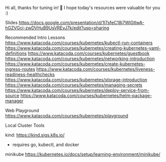 Hi all, thanks for tuning in! 👋
I hope today's resources were valuable for you :)

Slides
https://docs.google.com/presentation/d/1I7sfeC18j7WIGtlwA-hGZVGcj-zwDVHuB9UsVREvJ7k/edit?usp=sharing

Recommended Intro Lessons
https://www.katacoda.com/courses/kubernetes/kubectl-run-containers
https://www.katacoda.com/courses/kubernetes/creating-kubernetes-yaml-definitions
https://www.katacoda.com/courses/kubernetes/guestbook
https://www.katacoda.com/courses/kubernetes/networking-introduction
https://www.katacoda.com/courses/kubernetes/create-kubernetes-ingress-routes
https://www.katacoda.com/courses/kubernetes/liveness-readiness-healthchecks
https://www.katacoda.com/courses/kubernetes/storage-introduction
https://www.katacoda.com/courses/kubernetes/managing-secrets
https://www.katacoda.com/courses/kubernetes/deploy-service-from-source
https://www.katacoda.com/courses/kubernetes/helm-package-manager

Web Playground
https://www.katacoda.com/courses/kubernetes/playground

Local Cluster Tools

kind:
https://kind.sigs.k8s.io/
- requires go, kubectl, and docker

minikube
https://kubernetes.io/docs/setup/learning-environment/minikube/
